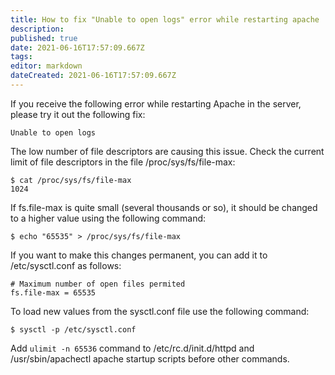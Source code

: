 ```yaml
---
title: How to fix "Unable to open logs" error while restarting apache
description: 
published: true
date: 2021-06-16T17:57:09.667Z
tags: 
editor: markdown
dateCreated: 2021-06-16T17:57:09.667Z
---
```


If you receive the following error while restarting Apache in the server, please try it out the following fix:

```
Unable to open logs
```

The low number of file descriptors are causing this issue. Check the current limit of file descriptors in the file /proc/sys/fs/file-max:

```
$ cat /proc/sys/fs/file-max
1024
```

If fs.file-max is quite small (several thousands or so), it should be changed to a higher value using the following command:

```
$ echo "65535" > /proc/sys/fs/file-max
```

If you want to make this changes permanent, you can add it to /etc/sysctl.conf as follows:


```
# Maximum number of open files permited
fs.file-max = 65535
```

To load new values from the sysctl.conf file use the following command:

```
$ sysctl -p /etc/sysctl.conf
```

Add `ulimit -n 65536` command to /etc/rc.d/init.d/httpd and /usr/sbin/apachectl apache startup scripts before other commands.

